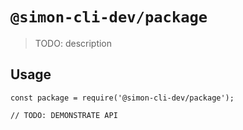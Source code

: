 # `@simon-cli-dev/package`

> TODO: description

## Usage

```
const package = require('@simon-cli-dev/package');

// TODO: DEMONSTRATE API
```
